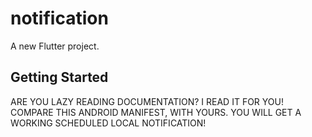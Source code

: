 # notification

A new Flutter project.

## Getting Started

ARE YOU LAZY READING DOCUMENTATION?
I READ IT FOR YOU!
COMPARE THIS ANDROID MANIFEST, WITH YOURS.
YOU WILL GET A WORKING SCHEDULED LOCAL NOTIFICATION! 

